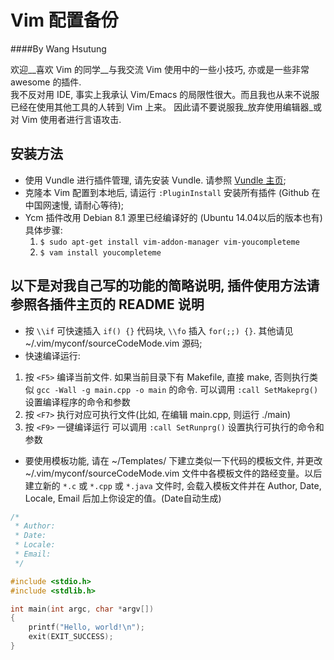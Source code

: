 # Vim 配置备份

####By Wang Hsutung

欢迎__喜欢 Vim 的同学__与我交流 Vim 使用中的一些小技巧, 亦或是一些非常 awesome 的插件.  
我不反对用 IDE, 事实上我承认 Vim/Emacs 的局限性很大。而且我也从来不说服已经在使用其他工具的人转到 Vim 上来。
因此请不要说服我_放弃使用编辑器_或对 Vim 使用者进行言语攻击.

## 安装方法

* 使用 Vundle 进行插件管理, 请先安装 Vundle. 请参照 [Vundle 主页](https://github.com/VundleVim/Vundle.vim);
* 克隆本 Vim 配置到本地后, 请运行 `:PluginInstall` 安装所有插件 (Github 在中国网速慢, 请耐心等待);
* Ycm 插件改用 Debian 8.1 源里已经编译好的 (Ubuntu 14.04以后的版本也有)
    具体步骤:
    1. `$ sudo apt-get install vim-addon-manager vim-youcompleteme`
    2. `$ vam install youcompleteme`

## 以下是对我自己写的功能的简略说明, 插件使用方法请参照各插件主页的 README 说明


* 按 `\\if` 可快速插入 `if() {}` 代码块, `\\fo` 插入 `for(;;) {}`. 其他请见 ~/.vim/myconf/sourceCodeMode.vim 源码;
* 快速编译运行:
 1. 按 `<F5>` 编译当前文件. 如果当前目录下有 Makefile, 直接 make, 否则执行类似 `gcc -Wall -g main.cpp -o main` 的命令.
 可以调用 `:call SetMakeprg()` 设置编译程序的命令和参数
 2. 按 `<F7>` 执行对应可执行文件(比如, 在编辑 main.cpp, 则运行 ./main)
 3. 按 `<F9>` 一键编译运行
 可以调用 `:call SetRunprg()` 设置执行可执行的命令和参数
* 要使用模板功能, 请在 ~/Templates/ 下建立类似一下代码的模板文件, 并更改 ~/.vim/myconf/sourceCodeMode.vim 文件中各模板文件的路经变量。以后建立新的 `*.c` 或 `*.cpp` 或 `*.java` 文件时, 会载入模板文件并在 Author, Date, Locale, Email 后加上你设定的值。(Date自动生成)

```C
/*
 * Author:
 * Date:
 * Locale:
 * Email:
 */

#include <stdio.h>
#include <stdlib.h>

int main(int argc, char *argv[])
{
    printf("Hello, world!\n");
    exit(EXIT_SUCCESS);
}
```
